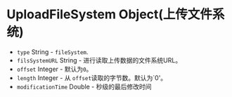 # UploadFileSystem Object(上传文件系统)

* `type` String - `fileSystem`.
* `filsSystemURL` String - 进行读取上传数据的文件系统URL。
* `offset` Integer  - 默认为`0`。
* `length` Integer  - 从 `offset`读取的字节数。默认为`0'。
* `modificationTime` Double  - 秒级的最后修改时间